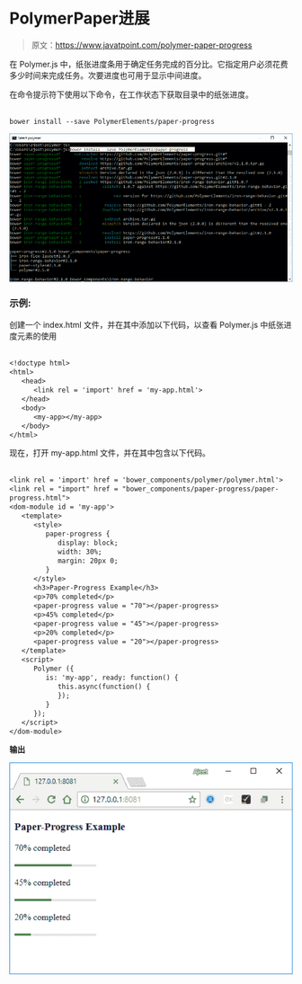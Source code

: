 # PolymerPaper进展

> 原文：<https://www.javatpoint.com/polymer-paper-progress>

在 Polymer.js 中，纸张进度条用于确定任务完成的百分比。它指定用户必须花费多少时间来完成任务。次要进度也可用于显示中间进度。

在命令提示符下使用以下命令，在工作状态下获取目录中的纸张进度。

```

bower install --save PolymerElements/paper-progress

```

![paper progress](img/53d25744e58f1e9e42a03720daafc0cb.png)

### 示例:

创建一个 index.html 文件，并在其中添加以下代码，以查看 Polymer.js 中纸张进度元素的使用

```

<!doctype html>
<html>
   <head>
      <link rel = 'import' href = 'my-app.html'>
   </head>
   <body>    
      <my-app></my-app>
   </body>
</html>

```

现在，打开 my-app.html 文件，并在其中包含以下代码。

```

<link rel = 'import' href = 'bower_components/polymer/polymer.html'>
<link rel = "import" href = "bower_components/paper-progress/paper-progress.html">
<dom-module id = 'my-app'>
   <template>
      <style>
         paper-progress {
            display: block;
            width: 30%;
            margin: 20px 0;
         }
      </style>      
      <h3>Paper-Progress Example</h3>
      <p>70% completed</p>
      <paper-progress value = "70"></paper-progress>
      <p>45% completed</p>
      <paper-progress value = "45"></paper-progress>
      <p>20% completed</p>
      <paper-progress value = "20"></paper-progress>
   </template>  
   <script>
      Polymer ({
         is: 'my-app', ready: function() {
            this.async(function() {         
            });
         }
      });
   </script>
</dom-module>

```

**输出**

![paper progress 2](img/8b91e6029a616d4cd7f74192d53321bc.png)